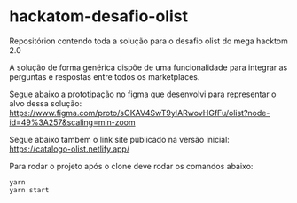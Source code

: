 # hackatom-desafio-olist
Repositórion contendo toda a solução para o desafio olist do mega hacktom 2.0

A solução de forma genérica dispõe de uma funcionalidade para integrar as perguntas e respostas entre todos os marketplaces.

Segue abaixo a prototipação no figma que desenvolvi para representar o alvo dessa solução:
https://www.figma.com/proto/sOKAV4SwT9yIARwovHGfFu/olist?node-id=49%3A257&scaling=min-zoom

Segue abaixo também o link site publicado na versão inicial:
https://catalogo-olist.netlify.app/

Para rodar o projeto após o clone deve rodar os comandos abaixo:
```
yarn
yarn start
```

